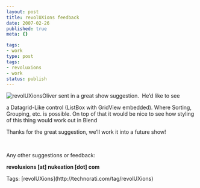 ```yaml
---
layout: post
title: revolUXions feedback
date: 2007-02-26
published: true
meta: {}

tags:
- work
type: post
tags:
- revoluxions
- work
status: publish
---
```



![revolUXions](http://media.eick.us/2011/05/388628564_ec67e676cc_m.jpg)Oliver sent in a great show suggestion.  He’d like to see 

<!-- blockquote  -->

a Datagrid-Like control (ListBox with GridView embedded). Where Sorting, Grouping, etc. is possible. On top of that it would be nice to see how styling of this thing would work out in Blend

<!-- endblockquote  -->

Thanks for the great suggestion, we’ll work it into a future show!



 



Any other suggestions or feedback:



**revoluxions [at] nukeation [dot] com**

<div class="bjtags">Tags:  [revolUXions](http://technorati.com/tag/revolUXions)</div>
